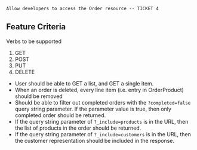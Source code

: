 `Allow developers to access the Order resource -- TICKET 4`

## Feature Criteria
Verbs to be supported

1. GET
2. POST
3. PUT
4. DELETE

- User should be able to GET a list, and GET a single item.
- When an order is deleted, every line item (i.e. entry in OrderProduct) should be removed
- Should be able to filter out completed orders with the `?completed=false` query string parameter. If the parameter value is true, then only completed order should be returned.
- If the query string parameter of `?_include=products` is in the URL, then the list of products in the order should be returned.
- If the query string parameter of `?_include=customers` is in the URL, then the customer representation should be included in the response.